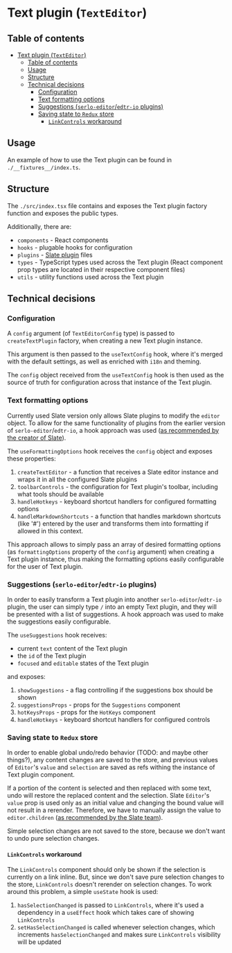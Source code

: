 # Text plugin (`TextEditor`)

## Table of contents

- [Text plugin (`TextEditor`)](#text-plugin-texteditor)
  - [Table of contents](#table-of-contents)
  - [Usage](#usage)
  - [Structure](#structure)
  - [Technical decisions](#technical-decisions)
    - [Configuration](#configuration)
    - [Text formatting options](#text-formatting-options)
    - [Suggestions (`serlo-editor`/`edtr-io` plugins)](#suggestions-serlo-editoredtr-io-plugins)
    - [Saving state to `Redux` store](#saving-state-to-redux-store)
      - [`LinkControls` workaround](#linkcontrols-workaround)

## Usage

An example of how to use the Text plugin can be found in `./__fixtures__/index.ts`.

## Structure

The `./src/index.tsx` file contains and exposes the Text plugin factory function and exposes the public types.

Additionally, there are:

- `components` - React components
- `hooks` - plugable hooks for configuration
- `plugins` - [Slate plugin](https://docs.slatejs.org/concepts/08-plugins) files
- `types` - TypeScript types used across the Text plugin (React component prop types are located in their respective component files)
- `utils` - utility functions used across the Text plugin

## Technical decisions

### Configuration

A `config` argument (of `TextEditorConfig` type) is passed to `createTextPlugin` factory, when creating a new Text plugin instance.

This argument is then passed to the `useTextConfig` hook, where it's merged with the default settings, as well as enriched with `i18n` and theming.

The `config` object received from the `useTextConfig` hook is then used as the source of truth for configuration across that instance of the Text plugin.

### Text formatting options

Currently used Slate version only allows Slate plugins to modify the `editor` object. To allow for the same functionality of plugins from the earlier version of `serlo-editor`/`edtr-io`, a hook approach was used ([as recommended by the creator of Slate](https://github.com/ianstormtaylor/slate/issues/3222#issuecomment-573331151)).

The `useFormattingOptions` hook receives the `config` object and exposes these properties:

1. `createTextEditor` - a function that receives a Slate editor instance and wraps it in all the configured Slate plugins
2. `toolbarControls` - the configuration for Text plugin's toolbar, including what tools should be available
3. `handleHotkeys` - keyboard shortcut handlers for configured formatting options
4. `handleMarkdownShortcuts` - a function that handles markdown shortcuts (like '#') entered by the user and transforms them into formatting if allowed in this context. 

This approach allows to simply pass an array of desired formatting options (as `formattingOptions` property of the `config` argument) when creating a Text plugin instance, thus making the formatting options easily configurable for the user of Text plugin.

### Suggestions (`serlo-editor`/`edtr-io` plugins)

In order to easily transform a Text plugin into another `serlo-editor`/`edtr-io` plugin, the user can simply type `/` into an empty Text plugin, and they will be presented with a list of suggestions. A hook approach was used to make the suggestions easily configurable.

The `useSuggestions` hook receives:

- current `text` content of the Text plugin
- the `id` of the Text plugin
- `focused` and `editable` states of the Text plugin

and exposes:

1. `showSuggestions` - a flag controlling if the suggestions box should be shown
2. `suggestionsProps` - props for the `Suggestions` component
3. `hotKeysProps` - props for the `HotKeys` component
4. `handleHotkeys` - keyboard shortcut handlers for configured controls

### Saving state to `Redux` store

In order to enable global undo/redo behavior (TODO: and maybe other things?), any content changes are saved to the store, and previous values of `Editor`'s `value` and `selection` are saved as refs withing the instance of Text plugin component.

If a portion of the content is selected and then replaced with some text, undo will restore the replaced content and the selection. Slate `Editor`'s `value` prop is used only as an initial value and changing the bound value will not result in a rerender. Therefore, we have to manually assign the value to `editor.children` ([as recommended by the Slate team](https://github.com/ianstormtaylor/slate/releases/tag/slate-react%400.67.0)).

Simple selection changes are not saved to the store, because we don't want to undo pure selection changes.

#### `LinkControls` workaround

The `LinkControls` component should only be shown if the selection is currently on a link inline. But, since we don't save pure selection changes to the store, `LinkControls` doesn't rerender on selection changes. To work around this problem, a simple `useState` hook is used:

1. `hasSelectionChanged` is passed to `LinkControls`, where it's used a dependency in a `useEffect` hook which takes care of showing `LinkControls`
2. `setHasSelectionChanged` is called whenever selection changes, which increments `hasSelectionChanged` and makes sure `LinkControls` visibility will be updated
